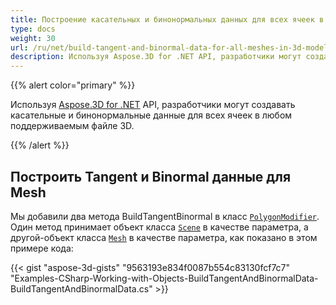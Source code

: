 ```yaml
---
title: Построение касательных и бинонормальных данных для всех ячеек в модели 3D
type: docs
weight: 30
url: /ru/net/build-tangent-and-binormal-data-for-all-meshes-in-3d-model/
description: Используя Aspose.3D for .NET API, разработчики могут создавать касательные и бинонормальные данные для всех ячеек в любом поддерживаемым 3D файле.
---
```

{{% alert color="primary" %}}

Используя [Aspose.3D for .NET](http://products.aspose.com/3d/net) API, разработчики могут создавать касательные и бинонормальные данные для всех ячеек в любом поддерживаемым файле 3D.

{{% /alert %}}
##  **Построить Tangent и Binormal данные для Mesh**
Мы добавили два метода BuildTangentBinormal в класс [`PolygonModifier`](https://reference.aspose.com/3d/net/aspose.threed.entities/polygonmodifier). Один метод принимает объект класса [`Scene`](https://reference.aspose.com/3d/net/aspose.threed/scene) в качестве параметра, а другой-объект класса [`Mesh`](https://reference.aspose.com/3d/net/aspose.threed.entities/mesh) в качестве параметра, как показано в этом примере кода:

{{< gist "aspose-3d-gists" "9563193e834f0087b554c83130fcf7c7" "Examples-CSharp-Working-with-Objects-BuildTangentAndBinormalData-BuildTangentAndBinormalData.cs" >}}
